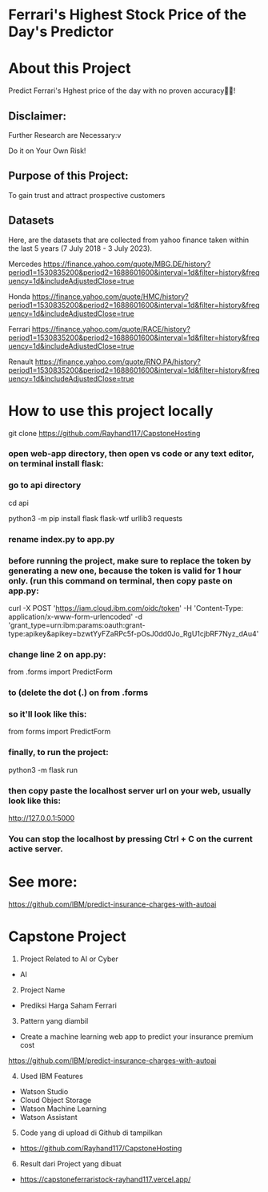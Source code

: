 # Ferrari's Highest Stock Price of the Day's Predictor

<h1>About this Project</h1>

Predict Ferrari's Hghest price of the day with no proven accuracy🙂🥲!

## Disclaimer:

Further Research are Necessary:v

Do it on Your Own Risk!

## Purpose of this Project:

To gain trust and attract prospective customers

<h2>Datasets</h2>
Here, are the datasets that are collected from yahoo finance taken within the last 5 years (7 July 2018 - 3 July 2023).

Mercedes
https://finance.yahoo.com/quote/MBG.DE/history?period1=1530835200&period2=1688601600&interval=1d&filter=history&frequency=1d&includeAdjustedClose=true

Honda
https://finance.yahoo.com/quote/HMC/history?period1=1530835200&period2=1688601600&interval=1d&filter=history&frequency=1d&includeAdjustedClose=true

Ferrari
https://finance.yahoo.com/quote/RACE/history?period1=1530835200&period2=1688601600&interval=1d&filter=history&frequency=1d&includeAdjustedClose=true

Renault
https://finance.yahoo.com/quote/RNO.PA/history?period1=1530835200&period2=1688601600&interval=1d&filter=history&frequency=1d&includeAdjustedClose=true


<h1>How to use this project locally</h1>

git clone https://github.com/Rayhand117/CapstoneHosting

### open web-app directory, then open vs code or any text editor, on terminal install flask:

### go to api directory

cd api

python3 -m pip install flask flask-wtf urllib3 requests

### rename index.py to app.py

### before running the project, make sure to replace the token by generating a new one, because the token is valid for 1 hour only. (run this command on terminal, then copy paste on app.py:

curl -X POST 'https://iam.cloud.ibm.com/oidc/token' -H 'Content-Type: application/x-www-form-urlencoded' -d 'grant_type=urn:ibm:params:oauth:grant-type:apikey&apikey=bzwtYyFZaRPc5f-pOsJ0dd0Jo_RgU1cjbRF7Nyz_dAu4'

### change line 2 on app.py:

from .forms import PredictForm

### to (delete the dot (.) on from .forms

### so it'll look like this:

from forms import PredictForm

### finally, to run the project:
python3 -m flask run

### then copy paste the localhost server url on your web, usually look like this:
http://127.0.0.1:5000

### You can stop the localhost by pressing Ctrl + C on the current active server.

# See more:

https://github.com/IBM/predict-insurance-charges-with-autoai


<h1>Capstone Project</h1>

1. Project Related to AI or Cyber
- AI

2. Project Name
- Prediksi Harga Saham Ferrari

3. Pattern yang diambil
- Create a machine learning web app to predict your insurance premium cost

https://github.com/IBM/predict-insurance-charges-with-autoai

4. Used IBM Features
- Watson Studio
- Cloud Object Storage
- Watson Machine Learning
- Watson Assistant

5. Code yang di upload di Github di tampilkan
- https://github.com/Rayhand117/CapstoneHosting

6. Result dari Project yang dibuat
- https://capstoneferraristock-rayhand117.vercel.app/
